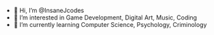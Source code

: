 - 👋 Hi, I’m @InsaneJcodes
- 👀 I’m interested in Game Development, Digital Art, Music, Coding
- 🌱 I’m currently learning Computer Science, Psychology, Criminology

